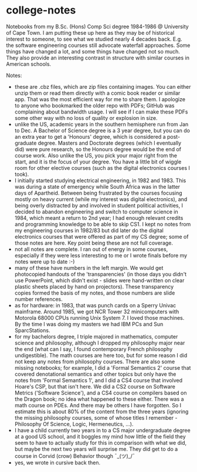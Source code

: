 # college-notes

Notebooks from my B.Sc. (Hons) Comp Sci degree 1984-1986 @ University of Cape Town. I am putting these up here as they may be of historical interest to someone, to see what we studied nearly 4 decades back. E.g. the software engineering courses still advocate waterfall approaches. Some things have changed a lot, and some things have changed not so much. They also provide an interesting contrast in structure with similar courses in American schools. 

Notes:

- these are .cbz files, which are zip files containing images. You can either unzip them or read them directly with a comic book reader or similar app. That was the most efficient way for me to share them. I apologize to anyone who bookmarked the older repo with PDFs; GitHub was complaining about bandwidth usage. I will see if I can make these PDFs some other way with no loss of quality or explosion in size.
- unlike the US, academic years in the southern hemisphere run from Jan to Dec. A Bachelor of Science degree is a 3 year degree, but you can do an extra year to get a 'Honours' degree, which is considered a post-graduate degree. Masters and Doctorate degrees (which I eventually did) were pure research, so the Honours degree would be the end of course work. Also unlike the US, you pick your major right from the start, and it is the focus of your degree. You have a little bit of wiggle room for other elective courses (such as the digital electronics courses I took).
- I initially started studying electrical engineering, in 1982 and 1983. This was during a state of emergency while South Africa was in the latter days of Apartheid. Between being frustrated by the courses focusing mostly on heavy current (while my interest was digital electronics), and being overly distracted by and involved in student political activities, I decided to abandon engineering and switch to computer science in 1984, which meant a return to 2nd year; I had enough relevant credits and programming knowledge to be able to skip CS1. I kept no notes from my engineering courses in 1982/83 but did later do the digital electronics courses that were offered as part of my CS degree; some of those notes are here. Key point being these are not full coverage. 
- not all notes are complete. I ran out of energy in some courses, especially if they were less interesting to me or I wrote finals before my notes were up to date :-)
- many of these have numbers in the left margin. We would get photocopied handouts of the 'transparencies' (in those days you didn't use PowerPoint, which didn't exist - slides were hand-written on clear plastic sheets placed by hand on projectors). These transparency copies formed the basis of my notes, and those numbers are slide number references.
- as for hardware: in 1983, that was punch cards on a Sperry Univac mainframe. Around 1985, we got NCR Tower 32 minicomputers with Motorola 68000 CPUs running Unix System 7. I loved those machines. By the time I was doing my masters we had IBM PCs and Sun SparcStations.
- for my bachelors degree, I triple majored in mathematics, computer science and philosophy, although I dropped my philosophy major near the end (what can I say, I found contemporary French philosophy undigestible). The math courses are here too, but for some reason I did not keep any notes from philosophy courses. There are also some missing notebooks; for example, I did a 'Formal Semantics 2' course that covered denotational semantics and other topics but only have the notes from 'Formal Semantics 1', and I did a CS4 course that involved Hoare's CSP, but that isn't here. We did a CS2 course on Software Metrics ('Software Science'), and a CS4 course on compilers based on the Dragon book; no idea what happened to these either. There was a math course on PDEs. And there may be others I have forgotten. So I estimate this is about 80% of the content from the three years (ignoring the missing philosophy courses, some of whose titles I remember - Philosophy Of Science, Logic, Hermeneutics, ...).
- I have a child currently two years in to a CS major undergraduate degree at a good US school, and it boggles my mind how little of the field they seem to have to actually study for this in comparison with what we did, but maybe the next two years will surprise me. They did get to do a course in Corvid (crow) Behavior though ¯\_(ツ)_/¯
- yes, we wrote in cursive back then.

